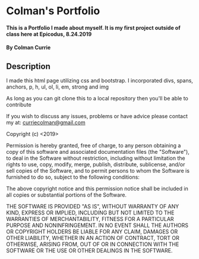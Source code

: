 # Colman's Portfolio

#### This is a Portfolio I made about myself. It is my first project outside of class here at Epicodus, 8.24.2019

#### By **Colman Currie**

## Description

I made this html page utilizing css and bootstrap. I incorporated divs, spans, anchors, p, h, ul, ol, li, em, strong and img

As long as you can git clone this to a local repository then you'll be able to contribute

If you wish to discuss any issues, problems or have advice please contact my at: curriecolman@gmail.com

Copyright (c) <2019> <Colman Currie>

Permission is hereby granted, free of charge, to any person obtaining a copy
of this software and associated documentation files (the "Software"), to deal
in the Software without restriction, including without limitation the rights
to use, copy, modify, merge, publish, distribute, sublicense, and/or sell
copies of the Software, and to permit persons to whom the Software is
furnished to do so, subject to the following conditions:

The above copyright notice and this permission notice shall be included in all
copies or substantial portions of the Software.

THE SOFTWARE IS PROVIDED "AS IS", WITHOUT WARRANTY OF ANY KIND, EXPRESS OR
IMPLIED, INCLUDING BUT NOT LIMITED TO THE WARRANTIES OF MERCHANTABILITY,
FITNESS FOR A PARTICULAR PURPOSE AND NONINFRINGEMENT. IN NO EVENT SHALL THE
AUTHORS OR COPYRIGHT HOLDERS BE LIABLE FOR ANY CLAIM, DAMAGES OR OTHER
LIABILITY, WHETHER IN AN ACTION OF CONTRACT, TORT OR OTHERWISE, ARISING FROM,
OUT OF OR IN CONNECTION WITH THE SOFTWARE OR THE USE OR OTHER DEALINGS IN THE
SOFTWARE.

